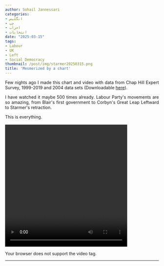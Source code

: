 ```yaml
---
author: Sohail Jannessari
categories:
- انگلیس
- چپ
- احزاب
- انتخابات
date: "2025-03-15"
tags:
- Labour
- UK
- Left
- Social Democracy
thumbnail: /post/img/starmer20250315.png
title: 'Mesmerized by a chart'
---
```

<body dir=ltr align="justify">
Few nights ago I made this chart and video with data from Chap Hill Expert Survey, 1999-2019 and 2004 data sets (Downloadable <a href="https://www.chesdata.eu/ches-europe"> here</a>).

I have watched it maybe 500 times already. Labour Party's movements are so amazing, from Blair's first government to Corbyn's Great Leap Leftward to Starmer's retraction.

This is everything.
</br>
</br>
<video width="400" height="400" controls>

  <source src="/post/img/vid-20250312-wa0000.mp4" type="video/mp4">
Your browser does not support the video tag.
</video>

<hr>
</body>